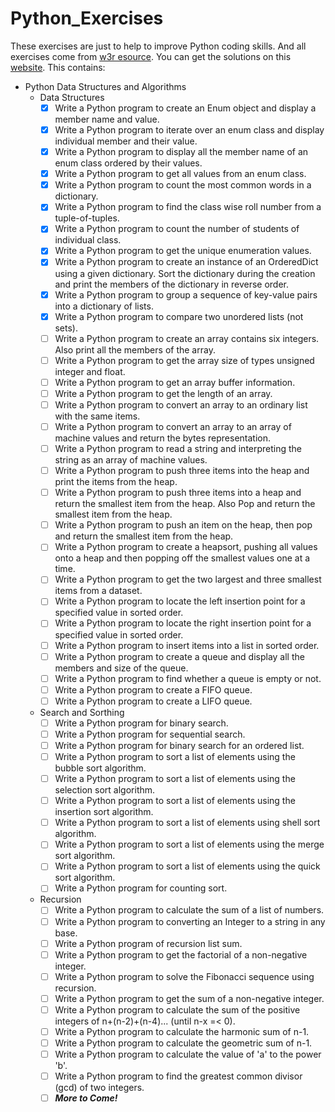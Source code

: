 # Python_Exercises
These exercises are just to help to improve Python coding skills. And all exercises come from [w3r esource](https://www.w3resource.com/python-exercises/). You can get the solutions on this [website](https://www.w3resource.com/python-exercises/).
This contains:
- Python Data Structures and Algorithms
    - Data Structures
        - [x] Write a Python program to create an Enum object and display a member name and value.
        - [x] Write a Python program to iterate over an enum class and display individual member and their value.
        - [x] Write a Python program to display all the member name of an enum class ordered by their values.
        - [x] Write a Python program to get all values from an enum class.
        - [x] Write a Python program to count the most common words in a dictionary.
        - [x] Write a Python program to find the class wise roll number from a tuple-of-tuples.
        - [x] Write a Python program to count the number of students of individual class.
        - [x] Write a Python program to get the unique enumeration values.
        - [x] Write a Python program to create an instance of an OrderedDict using a given dictionary. Sort the dictionary during the creation and print the members of the dictionary in reverse order.
        - [x] Write a Python program to group a sequence of key-value pairs into a dictionary of lists.
        - [x] Write a Python program to compare two unordered lists (not sets).
        - [ ] Write a Python program to create an array contains six integers. Also print all the members of the array.
        - [ ] Write a Python program to get the array size of types unsigned integer and float.
        - [ ] Write a Python program to get an array buffer information.
        - [ ] Write a Python program to get the length of an array.
        - [ ] Write a Python program to convert an array to an ordinary list with the same items.
        - [ ] Write a Python program to convert an array to an array of machine values and return the bytes representation.
        - [ ] Write a Python program to read a string and interpreting the string as an array of machine values.
        - [ ] Write a Python program to push three items into the heap and print the items from the heap.
        - [ ] Write a Python program to push three items into a heap and return the smallest item from the heap. Also Pop and return the smallest item from the heap.
        - [ ] Write a Python program to push an item on the heap, then pop and return the smallest item from the heap.
        - [ ] Write a Python program to create a heapsort, pushing all values onto a heap and then popping off the smallest values one at a time.
        - [ ] Write a Python program to get the two largest and three smallest items from a dataset.
        - [ ] Write a Python program to locate the left insertion point for a specified value in sorted order.
        - [ ] Write a Python program to locate the right insertion point for a specified value in sorted order.
        - [ ] Write a Python program to insert items into a list in sorted order.
        - [ ] Write a Python program to create a queue and display all the members and size of the queue. 
        - [ ] Write a Python program to find whether a queue is empty or not.
        - [ ] Write a Python program to create a FIFO queue.
        - [ ] Write a Python program to create a LIFO queue.
    - Search and Sorthing
        - [ ] Write a Python program for binary search.
        - [ ] Write a Python program for sequential search.
        - [ ] Write a Python program for binary search for an ordered list.
        - [ ] Write a Python program to sort a list of elements using the bubble sort algorithm.
        - [ ] Write a Python program to sort a list of elements using the selection sort algorithm.
        - [ ] Write a Python program to sort a list of elements using the insertion sort algorithm.
        - [ ] Write a Python program to sort a list of elements using shell sort algorithm.
        - [ ] Write a Python program to sort a list of elements using the merge sort algorithm.
        - [ ] Write a Python program to sort a list of elements using the quick sort algorithm.
        - [ ] Write a Python program for counting sort.
    - Recursion
        - [ ] Write a Python program to calculate the sum of a list of numbers.
        - [ ] Write a Python program to converting an Integer to a string in any base.
        - [ ] Write a Python program of recursion list sum. 
        - [ ] Write a Python program to get the factorial of a non-negative integer.
        - [ ] Write a Python program to solve the Fibonacci sequence using recursion.
        - [ ] Write a Python program to get the sum of a non-negative integer.
        - [ ] Write a Python program to calculate the sum of the positive integers of n+(n-2)+(n-4)... (until n-x =< 0).
        - [ ] Write a Python program to calculate the harmonic sum of n-1.
        - [ ] Write a Python program to calculate the geometric sum of n-1.
        - [ ] Write a Python program to calculate the value of 'a' to the power 'b'.
        - [ ] Write a Python program to find  the greatest common divisor (gcd) of two integers.
        - [ ] **_More to Come!_**
